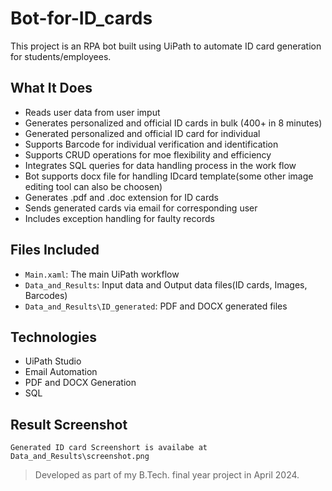 # Bot-for-ID_cards

This project is an RPA bot built using UiPath to automate ID card generation for students/employees.

## What It Does
- Reads user data from user imput
- Generates personalized and official ID cards in bulk (400+ in 8 minutes)
- Generated personalized and official ID card for individual 
- Supports Barcode for individual verification and identification
- Supports CRUD operations for moe flexibility and efficiency
- Integrates SQL queries for data handling process in the work flow
- Bot supports docx file for handling IDcard template(some other image editing tool can also be choosen)
- Generates .pdf and .doc extension for ID cards
- Sends generated cards via email for corresponding user
- Includes exception handling for faulty records 

## Files Included
- `Main.xaml`: The main UiPath workflow
- `Data_and_Results`: Input data and Output data files(ID cards, Images, Barcodes)
- `Data_and_Results\ID_generated`: PDF and DOCX generated files

## Technologies
- UiPath Studio
- Email Automation
- PDF and DOCX Generation
- SQL


## Result Screenshot

    Generated ID card Screenshort is availabe at Data_and_Results\screenshot.png


> Developed as part of my B.Tech. final year project in April 2024.


